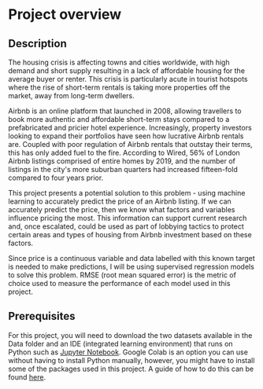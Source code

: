 # Project overview

## Description 

The housing crisis is affecting towns and cities worldwide, with high demand and short supply resulting in a lack of affordable housing for the average buyer or renter. This crisis is particularly acute in tourist hotspots where the rise of short-term rentals is taking more properties off the market, away from long-term dwellers.

Airbnb is an online platform that launched in 2008, allowing travellers to book more authentic and affordable short-term stays compared to a prefabricated and pricier hotel experience. Increasingly, property investors looking to expand their portfolios have seen how lucrative Airbnb rentals are. Coupled with poor regulation of Airbnb rentals that outstay their terms, this has only added fuel to the fire. According to Wired, 56% of London Airbnb listings comprised of entire homes by 2019, and the number of listings in the city's more suburban quarters had increased fifteen-fold compared to four years prior.

This project presents a potential solution to this problem - using machine learning to accurately predict the price of an Airbnb listing. If we can accurately predict the price, then we know what factors and variables influence pricing the most. This information can support current research and, once escalated, could be used as part of lobbying tactics to protect certain areas and types of housing from Airbnb investment based on these factors.

Since price is a continuous variable and data labelled with this known target is needed to make predictions, I will be using supervised regression models to solve this problem. RMSE (root mean squared error) is the metric of choice used to measure the performance of each model used in this project.


## Prerequisites

For this project, you will need to download the two datasets available in the Data folder and an IDE (integrated learning environment) that runs on Python such as <a href='https://noteable.io/jupyter-notebook/install-jupyter-notebook/'>Jupyter Notebook</a>. Google Colab is an option you can use without having to install Python manually, however, you might have to install some of the packages used in this project. A guide of how to do this can be found <a href='https://saturncloud.io/blog/how-to-install-python-packages-in-googles-colab/#:~:text=With%20Colab%2C%20you%20can%20run,how%20to%20install%20Python%20packages.'>here</a>.

